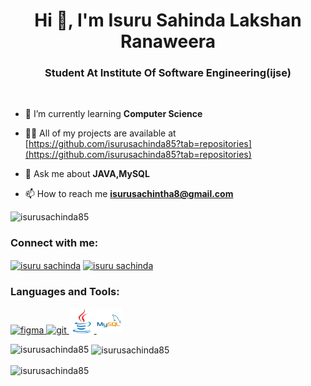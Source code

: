 <h1 align="center">Hi 👋, I'm Isuru Sahinda Lakshan Ranaweera</h1>
<h3 align="center">Student At Institute Of Software Engineering(ijse)</h3>



<p align="left"> <a href="https://twitter.com/" target="blank"><img src="https://img.shields.io/twitter/follow/?logo=twitter&style=for-the-badge" alt="" /></a> </p>

- 🌱 I’m currently learning **Computer Science**

- 👨‍💻 All of my projects are available at [https://github.com/isurusachinda85?tab=repositories](https://github.com/isurusachinda85?tab=repositories)

- 💬 Ask me about **JAVA,MySQL**

- 📫 How to reach me **isurusachintha8@gmail.com**

<p align="left"> <img src="https://komarev.com/ghpvc/?username=isurusachinda85&label=Profile%20views&color=0e75b6&style=flat" alt="isurusachinda85" /> </p>

<h3 align="left">Connect with me:</h3>
<p align="left">
<a href="https://linkedin.com/in/isuru sachinda" target="blank"><img align="center" src="https://raw.githubusercontent.com/rahuldkjain/github-profile-readme-generator/master/src/images/icons/Social/linked-in-alt.svg" alt="isuru sachinda" height="30" width="40" /></a>
<a href="https://www.hackerrank.com/isuru sachinda" target="blank"><img align="center" src="https://raw.githubusercontent.com/rahuldkjain/github-profile-readme-generator/master/src/images/icons/Social/hackerrank.svg" alt="isuru sachinda" height="30" width="40" /></a>
</p>

<h3 align="left">Languages and Tools:</h3>
<p align="left"> <a href="https://www.figma.com/" target="_blank" rel="noreferrer"> <img src="https://www.vectorlogo.zone/logos/figma/figma-icon.svg" alt="figma" width="40" height="40"/> </a> <a href="https://git-scm.com/" target="_blank" rel="noreferrer"> <img src="https://www.vectorlogo.zone/logos/git-scm/git-scm-icon.svg" alt="git" width="40" height="40"/> </a> <a href="https://www.java.com" target="_blank" rel="noreferrer"> <img src="https://raw.githubusercontent.com/devicons/devicon/master/icons/java/java-original.svg" alt="java" width="40" height="40"/> </a> <a href="https://www.mysql.com/" target="_blank" rel="noreferrer"> <img src="https://raw.githubusercontent.com/devicons/devicon/master/icons/mysql/mysql-original-wordmark.svg" alt="mysql" width="40" height="40"/> </a> </p>

<p><img align="left" src="https://github-readme-stats.vercel.app/api/top-langs?username=isurusachinda85&show_icons=true&locale=en&layout=compact" alt="isurusachinda85" /></p>

<p>&nbsp;<img align="center" src="https://github-readme-stats.vercel.app/api?username=isurusachinda85&show_icons=true&locale=en" alt="isurusachinda85" /></p>

<p><img align="center" src="https://github-readme-streak-stats.herokuapp.com/?user=isurusachinda85&" alt="isurusachinda85" /></p>
